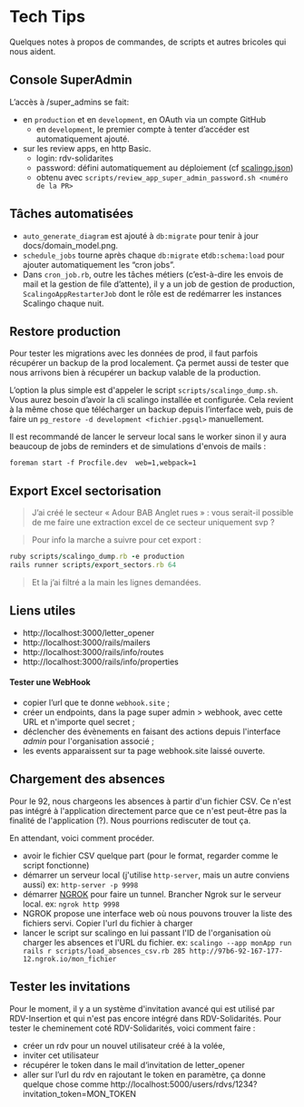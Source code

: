 # Tech Tips

Quelques notes à propos de commandes, de scripts et autres bricoles qui nous aident.

## Console SuperAdmin

L’accès à /super_admins se fait:
* en `production` et en `development`, en OAuth via un compte GitHub
    * en `development`, le premier compte à tenter d’accéder est automatiquement ajouté.
* sur les review apps, en http Basic.
    * login: rdv-solidarites
    * password: défini automatiquement au déploiement (cf [scalingo.json](scalingo.json))
    * obtenu avec `scripts/review_app_super_admin_password.sh <numéro de la PR>`

## Tâches automatisées

* `auto_generate_diagram` est ajouté à `db:migrate` pour tenir à jour docs/domain_model.png.
* `schedule_jobs` tourne après chaque `db:migrate` et`db:schema:load` pour ajouter automatiquement les “cron jobs”.
* Dans `cron_job.rb`, outre les tâches métiers (c’est-à-dire les envois de mail et la gestion de file d’attente), il y a un job de gestion de production, `ScalingoAppRestarterJob` dont le rôle est de redémarrer les instances Scalingo chaque nuit. 

## Restore production

Pour tester les migrations avec les données de prod, il faut parfois récupérer un backup de la prod localement. Ça permet aussi de tester que nous arrivons bien à récupérer un backup valable de la production.

L’option la plus simple est d'appeler le script `scripts/scalingo_dump.sh`. Vous aurez besoin d’avoir la cli scalingo installée et configurée. Cela revient à la même chose que télécharger un backup depuis l’interface web, puis de faire un `pg_restore -d development <fichier.pgsql>` manuellement.

Il est recommandé de lancer le serveur local sans le worker sinon il y aura beaucoup de jobs de reminders et de simulations d'envois de mails :

`foreman start -f Procfile.dev  web=1,webpack=1`

## Export Excel sectorisation

> J’ai créé le secteur « Adour BAB Anglet rues » : vous serait-il possible de me faire une extraction excel de ce secteur uniquement svp ?

> Pour info la marche a suivre pour cet export :

```ruby
ruby scripts/scalingo_dump.rb -e production
rails runner scripts/export_sectors.rb 64
```

> Et la j’ai filtré a la main les lignes demandées.

## Liens utiles

- http://localhost:3000/letter_opener
- http://localhost:3000/rails/mailers
- http://localhost:3000/rails/info/routes
- http://localhost:3000/rails/info/properties


#### Tester une WebHook

- copier l’url que te donne `webhook.site` ;
- créer un endpoints, dans la page super admin > webhook, avec cette URL et n'importe quel secret ;
- déclencher des évènements en faisant des actions depuis l'interface _admin_ pour l'organisation associé ;
- les events apparaissent sur ta page webhook.site laissé ouverte.

## Chargement des absences

Pour le 92, nous chargeons les absences à partir d'un fichier CSV. Ce n'est pas intégré à l'application directement parce que ce n'est peut-être pas la finalité de l'application (?). Nous pourrions rediscuter de tout ça.

En attendant, voici comment procéder.
- avoir le fichier CSV quelque part (pour le format, regarder comme le script fonctionne)
- démarrer un serveur local (j'utilise `http-server`, mais un autre conviens aussi) ex: `http-server -p 9998`
- démarrer [NGROK](https://ngrok.com/) pour faire un tunnel. Brancher Ngrok sur le serveur local. ex: `ngrok http 9998`
- NGROK propose une interface web où nous pouvons trouver la liste des fichiers servi. Copier l'url du fichier à charger
- lancer le script sur scalingo en lui passant l'ID de l'organisation où charger les absences et l'URL du fichier. ex: `scalingo --app monApp run rails r scripts/load_absences_csv.rb 285 http://97b6-92-167-177-12.ngrok.io/mon_fichier`

## Tester les invitations

Pour le moment, il y a un système d'invitation avancé qui est utilisé par RDV-Insertion et qui n'est pas encore intégré dans RDV-Solidarités. Pour tester le cheminement coté RDV-Solidarités, voici comment faire :

- créer un rdv pour un nouvel utilisateur créé à la volée,
- inviter cet utilisateur
- récupérer le token dans le mail d‘invitation de letter_opener
- aller sur l’url du rdv en rajoutant le token en paramètre, ça donne quelque chose comme http://localhost:5000/users/rdvs/1234?invitation_token=MON_TOKEN

